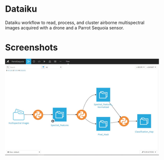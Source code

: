 # Dataiku
Dataiku workflow to read, process, and cluster airborne multispectral images acquired with a drone and a Parrot Sequoia sensor.
# Screenshots
![Computational Workflow in Dataiku](Capture3.JPG)
